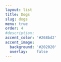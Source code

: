 ```yaml
---
layout: list
title: Dogs
slug: dogs
menu: true
order: 4
#description: 
accent_color: '#268bd2'
accent_image:
  background: '#202020'
  overlay:    false
---
```

